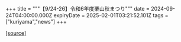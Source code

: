 +++
title = """【9/24-26】令和6年度栗山秋まつり"""
date = 2024-09-24T04:00:00.000Z
expiryDate = 2025-02-01T03:21:52.101Z
tags = ["kuriyama","news"]
+++


[[source]](https://www.town.kuriyama.hokkaido.jp/soshiki/53/28578.html)
